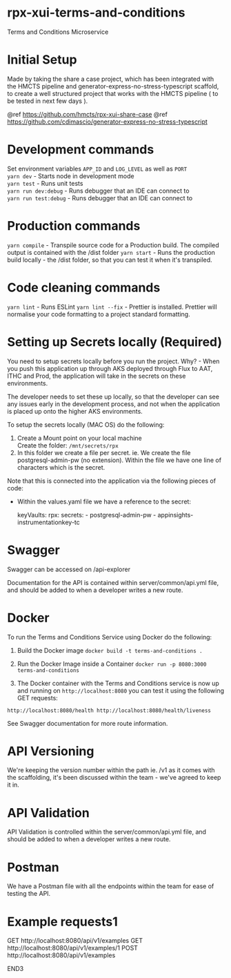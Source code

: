 # rpx-xui-terms-and-conditions
Terms and Conditions Microservice

# Initial Setup

Made by taking the share a case project, which has been integrated with the HMCTS pipeline and
generator-express-no-stress-typescript scaffold, to create a well structured project
that works with the HMCTS pipeline ( to be tested in next few days ).

@ref https://github.com/hmcts/rpx-xui-share-case
@ref https://github.com/cdimascio/generator-express-no-stress-typescript

# Development commands

Set environment variables `APP_ID` and `LOG_LEVEL` as well as `PORT` <br />
`yarn dev` - Starts node in development mode <br />
`yarn test` - Runs unit tests <br />
`yarn run dev:debug` - Runs debugger that an IDE can connect to <br />
`yarn run test:debug` - Runs debugger that an IDE can connect to

# Production commands

`yarn compile` - Transpile source code for a Production build. The compiled output is contained with the /dist folder
`yarn start` - Runs the production build locally - the /dist folder, so that you can test it when it's transpiled.

# Code cleaning commands

`yarn lint` - Runs ESLint
`yarn lint --fix` - Prettier is installed. Prettier will normalise your code formatting to a project standard formatting.

# Setting up Secrets locally (Required)

You need to setup secrets locally before you run the project. Why? - When you push this application
up through AKS deployed through Flux to AAT, ITHC and Prod, the application will take in the secrets on these environments.

The developer needs to set these up locally, so that the developer can see any issues early in
the development process, and not when the application is placed up onto the higher AKS environments.

To setup the secrets locally (MAC OS) do the following:

1. Create a Mount point on your local machine<br/>
Create the folder: `/mnt/secrets/rpx`
2. In this folder we create a file per secret.
ie.
We create the file postgresql-admin-pw (no extension).
Within the file we have one line of characters which is the secret.

Note that this is connected into the application via the following pieces of code:
- Within the values.yaml file we have a reference to the secret:

  keyVaults:
    rpx:
      secrets:
        - postgresql-admin-pw
        - appinsights-instrumentationkey-tc

# Swagger

Swagger can be accessed on /api-explorer

Documentation for the API is contained within server/common/api.yml file, and should be added to when a developer
writes a new route.

# Docker

To run the Terms and Conditions Service using Docker do the following:

1. Build the Docker image
`docker build -t terms-and-conditions .`

2. Run the Docker Image inside a Container
`docker run -p 8080:3000 terms-and-conditions`

3. The Docker container with the Terms and Conditions service is now up and running 
on `http://localhost:8080` you can test it using the following GET requests:

`http://localhost:8080/health
http://localhost:8080/health/liveness`

See Swagger documentation for more route information.

# API Versioning

We're keeping the version number within the path ie. /v1 as it comes with the scaffolding,
it's been discussed within the team - we've agreed to keep it in.

# API Validation

API Validation is controlled within the server/common/api.yml file, and should be added to when a developer
writes a new route.

# Postman

We have a Postman file with all the endpoints within the team for ease of testing
the API.

# Example requests1

GET http://localhost:8080/api/v1/examples
GET http://localhost:8080/api/v1/examples/1
POST http://localhost:8080/api/v1/examples

END3
